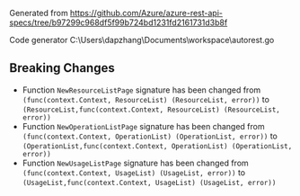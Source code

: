 
Generated from https://github.com/Azure/azure-rest-api-specs/tree/b97299c968df5f99b724bd1231fd2161731d3b8f

Code generator C:\Users\dapzhang\Documents\workspace\autorest.go

## Breaking Changes

- Function `NewResourceListPage` signature has been changed from `(func(context.Context, ResourceList) (ResourceList, error))` to `(ResourceList,func(context.Context, ResourceList) (ResourceList, error))`
- Function `NewOperationListPage` signature has been changed from `(func(context.Context, OperationList) (OperationList, error))` to `(OperationList,func(context.Context, OperationList) (OperationList, error))`
- Function `NewUsageListPage` signature has been changed from `(func(context.Context, UsageList) (UsageList, error))` to `(UsageList,func(context.Context, UsageList) (UsageList, error))`


